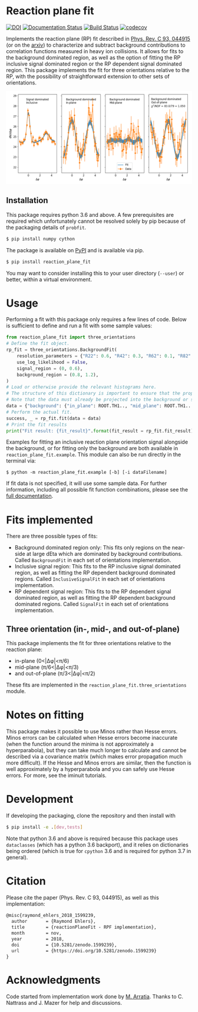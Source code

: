 # Reaction plane fit

[![DOI](https://zenodo.org/badge/DOI/10.5281/zenodo.1599239.svg)](https://doi.org/10.5281/zenodo.1599239)
[![Documentation Status](https://readthedocs.org/projects/reactionplanefit/badge/?version=latest)](https://reactionplanefit.readthedocs.io/en/latest/?badge=latest)
[![Build Status](https://travis-ci.com/raymondEhlers/reactionPlaneFit.svg?branch=master)](https://travis-ci.com/raymondEhlers/reactionPlaneFit)
[![codecov](https://codecov.io/gh/raymondEhlers/reactionPlaneFit/branch/master/graph/badge.svg)](https://codecov.io/gh/raymondEhlers/reactionPlaneFit)

Implements the reaction plane (RP) fit described in [Phys. Rev. C 93,
044915](https://journals.aps.org/prc/abstract/10.1103/PhysRevC.93.044915) (or on the
[arxiv](https://arxiv.org/abs/1509.04732)) to characterize and subtract background contributions to
correlation functions measured in heavy ion collisions. It allows for fits to the background dominated region,
as well as the option of fitting the RP inclusive signal dominated region or the RP dependent signal dominated
region. This package implements the fit for three orientations relative to the RP, with the possibility of
straightforward extension to other sets of orientations.

![Sample reaction plane fit](https://github.com/raymondEhlers/reactionPlaneFit/raw/master/docs/images/sampleSignalInclusiveRPF.png)

## Installation

This package requires python 3.6 and above. A few prerequisites are required which unfortunately cannot be
resolved solely by pip because of the packaging details of `probfit`.

```bash
$ pip install numpy cython
```

The package is available on [PyPI](https://pypi.org/project/reaction_plane_fit) and is available via pip.

```bash
$ pip install reaction_plane_fit
```

You may want to consider installing this to your user directory (`--user`) or better, within a virtual
environment.

# Usage

Performing a fit with this package only requires a few lines of code. Below is sufficient to define and run a
fit with some sample values:

```python
from reaction_plane_fit import three_orientations
# Define the fit object.
rp_fit = three_orientations.BackgroundFit(
    resolution_parameters = {"R22": 0.6, "R42": 0.3, "R62": 0.1, "R82": 0.1},
    use_log_likelihood = False,
    signal_region = (0, 0.6),
    background_region = (0.8, 1.2),
)
# Load or otherwise provide the relevant histograms here.
# The structure of this dictionary is important to ensure that the proper data ends up in the right place.
# Note that the data must already be projected into the background or signal dominated regions.
data = {"background": {"in_plane": ROOT.TH1.., "mid_plane": ROOT.TH1..., "out_of_plane": ROOT.TH1...}}
# Perform the actual fit.
success, _ = rp_fit.fit(data = data)
# Print the fit results
print("Fit result: {fit_result}".format(fit_result = rp_fit.fit_result))
```

Examples for fitting an inclusive reaction plane orientation signal alongside the background, or for fitting
only the background are both available in `reaction_plane_fit.example`. This module can also be run directly
in the terminal via:

```
$ python -m reaction_plane_fit.example [-b] [-i dataFilename]
```

If fit data is not specified, it will use some sample data. For further information, including all possible
fit function combinations, please see the [full documentation](https://reactionplanefit.readthedocs.io/en/latest/).

# Fits implemented

There are three possible types of fits:

- Background dominated region only: This fits only regions on the near-side at large dEta which are dominated
  by background contributions. Called `BackgroundFit` in each set of orientations implementation.
- Inclusive signal region: This fits to the RP inclusive signal dominated region, as well as fitting the RP
  dependent background dominated regions. Called `InclusiveSignalFit` in each set of orientations implementation.
- RP dependent signal region: This fits to the RP dependent signal dominated region, as well as fitting the RP
  dependent background dominated regions. Called `SignalFit` in each set of orientations implementation.

## Three orientation (in-, mid-, and out-of-plane)

This package implements the fit for three orientations relative to the reaction plane:

- in-plane (0<|&Delta;&phi;|<&pi;/6)
- mid-plane (&pi;/6<|&Delta;&phi;|<&pi;/3)
- and out-of-plane (&pi;/3<|&Delta;&phi;|<&pi;/2)

These fits are implemented in the `reaction_plane_fit.three_orientations` module.

# Notes on fitting

This package makes it possible to use Minos rather than Hesse errors. Minos errors can be calculated when
Hesse errors become inaccurate (when the function around the minima is not approximately a hyperparabola),
but they can take much longer to calculate and cannot be described via a covariance matrix (which makes error
propagation much more difficult). If the Hesse and Minos errors are similar, then the function is well
approximately by a hyperparabola and you can safely use Hesse errors. For more, see the iminuit tutorials.

# Development

If developing the packaging, clone the repository and then install with

```bash
$ pip install -e .[dev,tests]
```

Note that python 3.6 and above is required because this package uses `dataclasses` (which has a python 3.6
backport), and it relies on dictionaries being ordered (which is true for `cpython` 3.6 and is required for
python 3.7 in general).

# Citation

Please cite the paper (Phys. Rev. C 93, 044915), as well as this implementation:

```
@misc{raymond_ehlers_2018_1599239,
  author       = {Raymond Ehlers},
  title        = {reactionPlaneFit - RPF implementation},
  month        = nov,
  year         = 2018,
  doi          = {10.5281/zenodo.1599239},
  url          = {https://doi.org/10.5281/zenodo.1599239}
}
```

# Acknowledgments

Code started from implementation work done by [M. Arratia](https://github.com/miguelignacio/BackgroundFit).
Thanks to C. Nattrass and J. Mazer for help and discussions.
